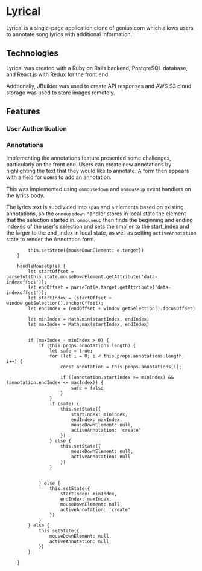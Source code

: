 # [Lyrical](https://get-lyrical.herokuapp.com)

Lyrical is a single-page application clone of genius.com which allows users to annotate song lyrics with additional information.

## Technologies

Lyrical was created with a Ruby on Rails backend, PostgreSQL database, and React.js with Redux for the front end.

Addtionally, JBuilder was used to create API responses and AWS S3 cloud storage was used to store images remotely.

## Features

### User Authentication

### Annotations

Implementing the annotations feature presented some challenges, particularly on the front end. Users can create new annotations by highlighting the text that they would like to annotate. A form then appears with a field for users to add an annotation.

This was implemented using `onmousedown` and `onmouseup` event handlers on the lyrics body.

The lyrics text is subdivided into `span` and `a` elements based on existing annotations, so the `onmousedown` handler stores in local state the element that the selection started in. `onmouseup` then finds the beginning and ending indexes of the user's selection and sets the smaller to the start_index and the larger to the end_index in local state, as well as setting `activeAnnotation` state to render the Annotation form.

```handleMouseDown(e) {
        this.setState({mouseDownElement: e.target})
    }

    handleMouseUp(e) {
        let startOffset = parseInt(this.state.mouseDownElement.getAttribute('data-indexoffset'));
        let endOffset = parseInt(e.target.getAttribute('data-indexoffset'));
        let startIndex = (startOffset + window.getSelection().anchorOffset);
        let endIndex = (endOffset + window.getSelection().focusOffset)
        
        let minIndex = Math.min(startIndex, endIndex)
        let maxIndex = Math.max(startIndex, endIndex)

        
        if (maxIndex - minIndex > 0) {
            if (this.props.annotations.length) {
                let safe = true;
                for (let i = 0; i < this.props.annotations.length; i++) {
                    const annotation = this.props.annotations[i];
        
                    if ((annotation.startIndex >= minIndex) && (annotation.endIndex <= maxIndex)) {
                        safe = false
                    }
                }
                if (safe) {
                    this.setState({
                        startIndex: minIndex,
                        endIndex: maxIndex,
                        mouseDownElement: null,
                        activeAnnotation: 'create'
                    })
                } else {
                    this.setState({
                        mouseDownElement: null,
                        activeAnnotation: null
                    })
                }

                
            } else {
                this.setState({
                    startIndex: minIndex,
                    endIndex: maxIndex,
                    mouseDownElement: null,
                    activeAnnotation: 'create'
                })
            }
        } else {
            this.setState({
                mouseDownElement: null,
                activeAnnotation: null,
            })
        }

    }
```
